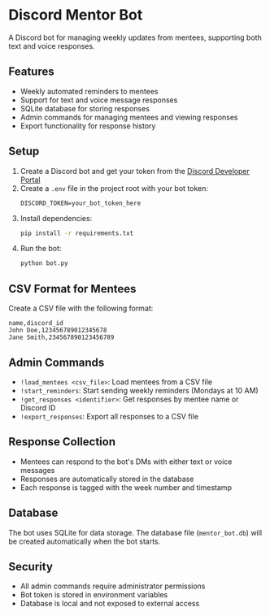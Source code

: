 # Discord Mentor Bot

A Discord bot for managing weekly updates from mentees, supporting both text and voice responses.

## Features

- Weekly automated reminders to mentees
- Support for text and voice message responses
- SQLite database for storing responses
- Admin commands for managing mentees and viewing responses
- Export functionality for response history

## Setup

1. Create a Discord bot and get your token from the [Discord Developer Portal](https://discord.com/developers/applications)
2. Create a `.env` file in the project root with your bot token:
   ```
   DISCORD_TOKEN=your_bot_token_here
   ```
3. Install dependencies:
   ```bash
   pip install -r requirements.txt
   ```
4. Run the bot:
   ```bash
   python bot.py
   ```

## CSV Format for Mentees

Create a CSV file with the following format:
```csv
name,discord_id
John Doe,123456789012345678
Jane Smith,234567890123456789
```

## Admin Commands

- `!load_mentees <csv_file>`: Load mentees from a CSV file
- `!start_reminders`: Start sending weekly reminders (Mondays at 10 AM)
- `!get_responses <identifier>`: Get responses by mentee name or Discord ID
- `!export_responses`: Export all responses to a CSV file

## Response Collection

- Mentees can respond to the bot's DMs with either text or voice messages
- Responses are automatically stored in the database
- Each response is tagged with the week number and timestamp

## Database

The bot uses SQLite for data storage. The database file (`mentor_bot.db`) will be created automatically when the bot starts.

## Security

- All admin commands require administrator permissions
- Bot token is stored in environment variables
- Database is local and not exposed to external access 